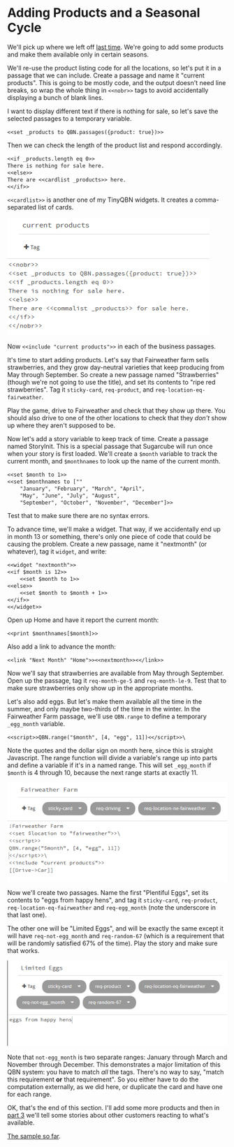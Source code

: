 Adding Products and a Seasonal Cycle
====================================

We'll pick up where we left off [last time](tutorial-1.md). We're
going to add some products and make them available only in certain
seasons.

We'll re-use the product listing code for all the locations, so
let's put it in a passage that we can include. Create a passage
and name it "current products". This is going to be mostly code,
and the output doesn't need line breaks, so wrap the whole thing
in `<<nobr>>` tags to avoid accidentally displaying a bunch of
blank lines.

I want to display different text if there is nothing for sale, so
let's save the selected passages to a temporary variable.

	<<set _products to QBN.passages({product: true})>>

Then we can check the length of the product list and respond
accordingly.

	<<if _products.length eq 0>>
	There is nothing for sale here.
	<<else>>
	There are <<cardlist _products>> here.
	<</if>>

`<<cardlist>>` is another one of my TinyQBN widgets. It creates a
comma-separated list of cards.

![current products passage](current-2.png)

Now `<<include "current products">>` in each of the business
passages.

It's time to start adding products. Let's say that Fairweather
farm sells strawberries, and they grow day-neutral varieties that
keep producing from May through September. So create a new passage
named "Strawberries" (though we're not going to use the title),
and set its contents to "ripe red strawberries".  Tag it
`sticky-card`, `req-product`, and `req-location-eq-fairweather`.

Play the game, drive to Fairweather and check that they show up
there. You should also drive to one of the other locations to
check that they *don't* show up where they aren't supposed to be.

Now let's add a story variable to keep track of time. Create a
passage named StoryInit. This is a special passage that Sugarcube
will run once when your story is first loaded.  We'll create a
`$month` variable to track the current month, and `$monthnames`
to look up the name of the current month.

	<<set $month to 1>>
	<<set $monthnames to [""
		"January", "February", "March", "April",
		"May", "June", "July", "August",
		"September", "October", "November", "December"]>>

Test that to make sure there are no syntax errors.

To advance time, we'll make a widget. That way, if we accidentally
end up in month 13 or something, there's only one piece of code
that could be causing the problem. Create a new passage, name it
"nextmonth" (or whatever), tag it `widget`, and write:

	<<widget "nextmonth">>
	<<if $month is 12>>
		<<set $month to 1>>
	<<else>>
		<<set $month to $month + 1>>
	<</if>>
	<</widget>>

Open up Home and have it report the current month:

	<<print $monthnames[$month]>>

Also add a link to advance the month:

	<<link "Next Month" "Home">><<nextmonth>><</link>>

Now we'll say that strawberries are available from May through
September. Open up the passage, tag it `req-month-ge-5` and
`req-month-le-9`. Test that to make sure strawberries only show up
in the appropriate months.

Let's also add eggs. But let's make them available all the time in
the summer, and only maybe two-thirds of the time in the winter.
In the Fairweather Farm passage, we'll use `QBN.range` to define a
temporary `_egg_month` variable.

	<<script>>QBN.range("$month", [4, "egg", 11])<</script>>\

Note the quotes and the dollar sign on month here, since this is
straight Javascript. The range function will divide a variable's
range up into parts and define a variable if it's in a named
range. This will set `_egg_month` if `$month` is 4 through 10,
because the next range starts at exactly 11.

![Fairweather Farm passage](fairweather-2.png)

Now we'll create two passages. Name the first "Plentiful Eggs", set
its contents to "eggs from happy hens", and tag it `sticky-card`,
`req-product`, `req-location-eq-fairweather` and `req-egg_month`
(note the underscore in that last one). 

The other one will be "Limited Eggs", and will be exactly the same
except it will have `req-not-egg_month` and `req-random-67` (which
is a requirement that will be randomly satisfied 67% of the time).
Play the story and make sure that works.

![Limited Eggs passage](eggs-2.png)

Note that `not-egg_month` is two separate ranges: January through
March and November through December. This demonstrates a major
limitation of this QBN system: you have to match *all* the tags.
There's no way to say, "match this requirement **or** that
requirement". So you either have to do the computation externally,
as we did here, or duplicate the card and have one for each range.

OK, that's the end of this section. I'll add some more products
and then in [part 3](tutorial-3.md) we'll tell some stories about
other customers reacting to what's available.

[The sample so far](https://joshuagrams.github.io/tiny-qbn/doc/tutorial-2.html).
